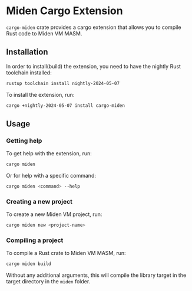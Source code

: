 # Miden Cargo Extension

`cargo-miden` crate provides a cargo extension that allows you to compile Rust code to Miden VM MASM.

## Installation

In order to install(build) the extension, you need to have the nightly Rust toolchain installed:

```bash
rustup toolchain install nightly-2024-05-07
```

To install the extension, run:

```bash
cargo +nightly-2024-05-07 install cargo-miden
```

## Usage

### Getting help
To get help with the extension, run:

```bash
cargo miden
```

Or for help with a specific command:

```bash
cargo miden <command> --help
```

### Creating a new project
To create a new Miden VM project, run:

```bash
cargo miden new <project-name>
```

### Compiling a project
To compile a Rust crate to Miden VM MASM, run:

```bash
cargo miden build 
```

Without any additional arguments, this will compile the library target in the target directory in the `miden` folder.
